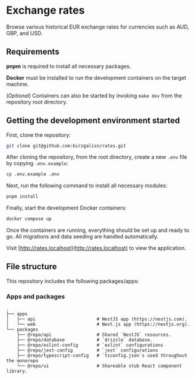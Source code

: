# Exchange rates

Browse various historical EUR exchange rates for currencies such as AUD, GBP, and USD.

## Requirements

**pnpm** is required to install all necessary packages.

**Docker** must be installed to run the development containers on the target machine.

(_Optional_) Containers can also be started by invoking `make dev` from the repository root directory.

## Getting the development environment started

First, clone the repository:

```bash
git clone git@github.com:birzgalisn/rates.git
```

After cloning the repository, from the root directory, create a new `.env` file by copying `.env.example`:

```bash
cp .env.example .env
```

Next, run the following command to install all necessary modules:

```bash
pnpm install
```

Finally, start the development Docker containers:

```bash
docker compose up
```

Once the containers are running, everything should be set up and ready to go. All migrations and data seeding are handled automatically.

Visit [http://rates.localhost](http://rates.localhost) to view the application.

## File structure

This repository includes the following packages/apps:

### Apps and packages

    .
    ├── apps
    │   ├── api                       # NestJS app (https://nestjs.com).
    │   └── web                       # Next.js app (https://nextjs.org).
    └── packages
        ├── @repo/api                 # Shared `NestJS` resources.
        ├── @repo/database            # `drizzle` database.
        ├── @repo/eslint-config       # `eslint` configurations
        ├── @repo/jest-config         # `jest` configurations
        ├── @repo/typescript-config   # `tsconfig.json`s used throughout the monorepo
        └── @repo/ui                  # Shareable stub React component library.
